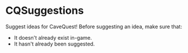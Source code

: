 # CQSuggestions
Suggest ideas for CaveQuest!
Before suggesting an idea, make sure that:
  - It doesn't already exist in-game.
  - It hasn't already been suggested.
